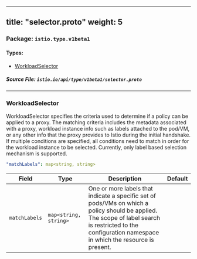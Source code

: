 
---
title: "selector.proto"
weight: 5
---

<!-- Code generated by solo-kit. DO NOT EDIT. -->


### Package: `istio.type.v1beta1` 
#### Types:


- [WorkloadSelector](#workloadselector)
  



##### Source File: `istio.io/api/type/v1beta1/selector.proto`





---
### WorkloadSelector

 
WorkloadSelector specifies the criteria used to determine if a policy can be applied
to a proxy. The matching criteria includes the metadata associated with a proxy,
workload instance info such as labels attached to the pod/VM, or any other info
that the proxy provides to Istio during the initial handshake. If multiple conditions are
specified, all conditions need to match in order for the workload instance to be
selected. Currently, only label based selection mechanism is supported.

```yaml
"matchLabels": map<string, string>

```

| Field | Type | Description | Default |
| ----- | ---- | ----------- |----------- | 
| `matchLabels` | `map<string, string>` | One or more labels that indicate a specific set of pods/VMs on which a policy should be applied. The scope of label search is restricted to the configuration namespace in which the resource is present. |  |





<!-- Start of HubSpot Embed Code -->
<script type="text/javascript" id="hs-script-loader" async defer src="//js.hs-scripts.com/5130874.js"></script>
<!-- End of HubSpot Embed Code -->
